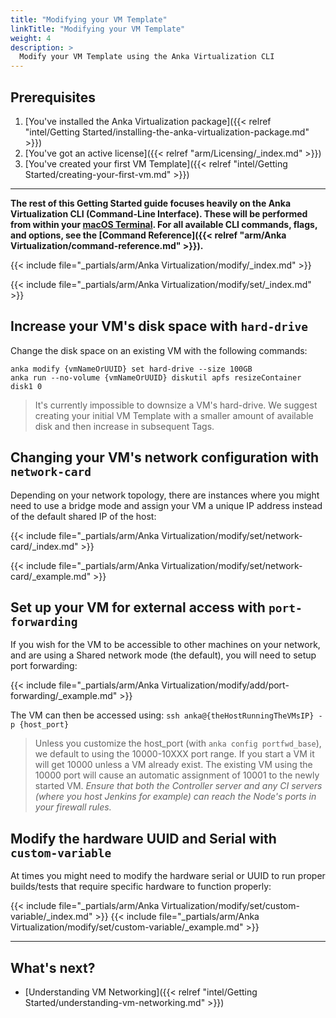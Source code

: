 ```yaml
---
title: "Modifying your VM Template"
linkTitle: "Modifying your VM Template"
weight: 4
description: >
  Modify your VM Template using the Anka Virtualization CLI
---
```


## Prerequisites

1. [You've installed the Anka Virtualization package]({{< relref "intel/Getting Started/installing-the-anka-virtualization-package.md" >}})
2. [You've got an active license]({{< relref "arm/Licensing/_index.md" >}})
3. [You've created your first VM Template]({{< relref "intel/Getting Started/creating-your-first-vm.md" >}})

---

**The rest of this Getting Started guide focuses heavily on the Anka Virtualization CLI (Command-Line Interface). These will be performed from within your [macOS Terminal](https://support.apple.com/guide/terminal/welcome/mac). For all available CLI commands, flags, and options, see the [Command Reference]({{< relref "arm/Anka Virtualization/command-reference.md" >}}).**

{{< include file="_partials/arm/Anka Virtualization/modify/_index.md" >}}

{{< include file="_partials/arm/Anka Virtualization/modify/set/_index.md" >}}

## Increase your VM's disk space with `hard-drive`

Change the disk space on an existing VM with the following commands:

```shell
anka modify {vmNameOrUUID} set hard-drive --size 100GB
anka run --no-volume {vmNameOrUUID} diskutil apfs resizeContainer disk1 0
```

> It's currently impossible to downsize a VM's hard-drive. We suggest creating your initial VM Template with a smaller amount of available disk and then increase in subsequent Tags.

## Changing your VM's network configuration with `network-card`

Depending on your network topology, there are instances where you might need to use a bridge mode and assign your VM a unique IP address instead of the default shared IP of the host:

{{< include file="_partials/arm/Anka Virtualization/modify/set/network-card/_index.md" >}}

{{< include file="_partials/arm/Anka Virtualization/modify/set/network-card/_example.md" >}}


## Set up your VM for external access with `port-forwarding`

If you wish for the VM to be accessible to other machines on your network, and are using a Shared network mode (the default), you will need to setup port forwarding:

{{< include file="_partials/arm/Anka Virtualization/modify/add/port-forwarding/_example.md" >}}

The VM can then be accessed using: `ssh anka@{theHostRunningTheVMsIP} -p {host_port}`

> Unless you customize the host_port (with `anka config portfwd_base`), we default to using the 10000-10XXX port range. If you start a VM it will get 10000 unless a VM already exist. The existing VM using the 10000 port will cause an automatic assignment of 10001 to the newly started VM. _Ensure that both the Controller server and any CI servers (where you host Jenkins for example) can reach the Node's ports in your firewall rules._

## Modify the hardware UUID and Serial with `custom-variable`

At times you might need to modify the hardware serial or UUID to run proper builds/tests that require specific hardware to function properly:

{{< include file="_partials/arm/Anka Virtualization/modify/set/custom-variable/_index.md" >}}
{{< include file="_partials/arm/Anka Virtualization/modify/set/custom-variable/_example.md" >}}

---

## What's next?

- [Understanding VM Networking]({{< relref "intel/Getting Started/understanding-vm-networking.md" >}})
